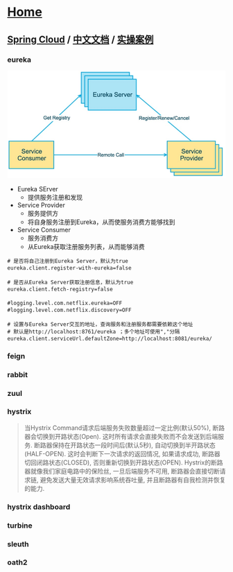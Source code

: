 # [Home](../README.md)
## [Spring Cloud](https://spring.io/projects/spring-cloud) / [中文文档](https://www.springcloud.cc/) / [实操案例](https://github.com/H-f-society/spring-cloud)

### eureka
![eureka](../images/eureka1.jpg)

- Eureka SErver
	- 提供服务注册和发现
- Service Provider
	- 服务提供方
	- 将自身服务注册到Eureka，从而使服务消费方能够找到
- Service Consumer
	- 服务消费方
	- 从Eureka获取注册服务列表，从而能够消费

```
# 是否将自己注册到Eureka Server，默认为true
eureka.client.register-with-eureka=false

# 是否从Eureka Server获取注册信息，默认为true
eureka.client.fetch-registry=false

#logging.level.com.netflix.eureka=OFF
#logging.level.com.netflix.discovery=OFF

# 设置与Eureka Server交互的地址，查询服务和注册服务都需要依赖这个地址
# 默认是http://localhost:8761/eureka ；多个地址可使用","分隔
eureka.client.serviceUrl.defaultZone=http://localhost:8081/eureka/
```
### feign
### rabbit
### zuul
### hystrix
> 当Hystrix Command请求后端服务失败数量超过一定比例(默认50%), 断路器会切换到开路状态(Open). 这时所有请求会直接失败而不会发送到后端服务. 断路器保持在开路状态一段时间后(默认5秒), 自动切换到半开路状态(HALF-OPEN). 这时会判断下一次请求的返回情况, 如果请求成功, 断路器切回闭路状态(CLOSED), 否则重新切换到开路状态(OPEN). 
> Hystrix的断路器就像我们家庭电路中的保险丝, 一旦后端服务不可用, 断路器会直接切断请求链, 避免发送大量无效请求影响系统吞吐量, 并且断路器有自我检测并恢复的能力.

### hystrix dashboard
### turbine
### sleuth
### oath2